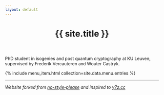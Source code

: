 ```yaml
---
layout: default
---
```


<header>
  <h1>{{ site.title }}</h1>
</header>

PhD student in isogenies and post quantum cryptography at KU Leuven, supervised by Frederik Vercauteren and Wouter Castryk.

{% include menu_item.html collection=site.data.menu.entries %}

<hr>

<i>Website forked from <a href="https://github.com/riggraz/no-style-please">no-style-please</a> and inspired to <a href="https://yx7.cc/">y7z.cc</a></i>
